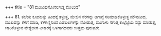 +++
title = "81 ಮುಡಿಯನೋಸರಿಸುತ್ತ ಮೇಲುದ"

+++
81. ತಲೆಯ ಕೂದಲನ್ನು ಹಿಂದಕ್ಕೆ ತಳ್ಳುತ್ತ, ಮೇಲಿನ ಸೆರಗನ್ನು ಆಗಾಗ್ಗೆ ಸರಿಮಾಡಿಕೊಳ್ಳುತ್ತ ಮೌನದಿಂದ, ಮುಖವನ್ನು ಕೆಳಗೆ ಮಾಡಿ, ಕೆಳಗಣ್ಣಿನಿಂದ ಎಡಬಲಗಳನ್ನು ನೋಡುತ್ತ, ಮುಗುಳು ನಗುತ್ತ ಕಾಲ್ಗೆಜ್ಜೆಯ ಸದ್ದು ಮಾಡುತ್ತ, ಜಾರಿಕೊಳ್ಳುವ ವೇಶ್ಯೆಯರ ವಿಚಾರಕ್ಕೆ ಒಳಗಾಗದವರು ಉತ್ತಮ ಪುರುಷರು.